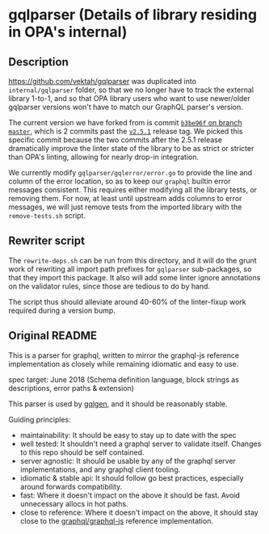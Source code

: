 # gqlparser (Details of library residing in OPA's internal)

## Description

https://github.com/vektah/gqlparser was duplicated into `internal/gqlparser` folder, so that we no longer have to track the external library 1-to-1, and so that OPA library users who want to use newer/older gqlparser versions won't have to match our GraphQL parser's version.

The current version we have forked from is commit [`b3be96f` on branch `master`](https://github.com/vektah/gqlparser/commit/b3be96ff69fa97682c43570dcb6f75d08fdf8586), which is 2 commits past the [`v2.5.1`](https://github.com/vektah/gqlparser/releases/tag/v2.5.1) release tag.
We picked this specific commit because the two commits after the 2.5.1 release dramatically improve the linter state of the library to be as strict or stricter than OPA's linting, allowing for nearly drop-in integration.

We currently modify `gqlparser/gqlerror/error.go` to provide the line and column of the error location, so as to keep our `graphql` builtin error messages consistent.
This requires either modifying all the library tests, or removing them.
For now, at least until upstream adds columns to error messages, we will just remove tests from the imported library with the `remove-tests.sh` script.

## Rewriter script

The `rewrite-deps.sh` can be run from this directory, and it will do the grunt work of rewriting all import path prefixes for `gqlparser` sub-packages, so that they import this package.
It also will add some linter ignore annotations on the validator rules, since those are tedious to do by hand.

The script thus should alleviate around 40-60% of the linter-fixup work required during a version bump.

## Original README

This is a parser for graphql, written to mirror the graphql-js reference implementation as closely while remaining idiomatic and easy to use.

spec target: June 2018 (Schema definition language, block strings as descriptions, error paths & extension)

This parser is used by [gqlgen](https://github.com/99designs/gqlgen), and it should be reasonably stable.

Guiding principles:

 - maintainability: It should be easy to stay up to date with the spec
 - well tested: It shouldn't need a graphql server to validate itself. Changes to this repo should be self contained.
 - server agnostic: It should be usable by any of the graphql server implementations, and any graphql client tooling.
 - idiomatic & stable api: It should follow go best practices, especially around forwards compatibility.
 - fast: Where it doesn't impact on the above it should be fast. Avoid unnecessary allocs in hot paths.
 - close to reference: Where it doesn't impact on the above, it should stay close to the [graphql/graphql-js](https://github.com/graphql/graphql-js) reference implementation.
